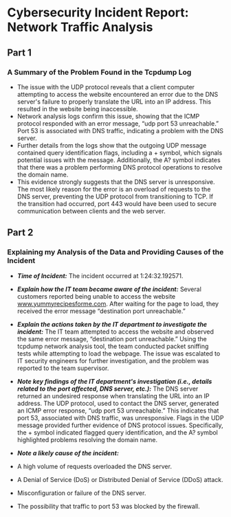 # Cybersecurity Incident Report: Network Traffic Analysis 

## Part 1

### A Summary of the Problem Found in the Tcpdump Log

* The issue with the UDP protocol reveals that a client computer attempting to access the website encountered an error due to the DNS server's failure to properly translate the URL into an IP address. This resulted in the website being inaccessible. <br>
* Network analysis logs confirm this issue, showing that the ICMP protocol responded with an error message, “udp port 53 unreachable.” Port 53 is associated with DNS traffic, indicating a problem with the DNS server. <br>
* Further details from the logs show that the outgoing UDP message contained query identification flags, including a + symbol, which signals potential issues with the message. Additionally, the A? symbol indicates that there was a problem performing DNS protocol operations to resolve the domain name. <br> 
* This evidence strongly suggests that the DNS server is unresponsive. The most likely reason for the error is an overload of requests to the DNS server, preventing the UDP protocol from transitioning to TCP. If the transition had occurred, port 443 would have been used to secure communication between clients and the web server. <br> 

## Part 2

### Explaining my Analysis of the Data and Providing Causes of the Incident

* ***Time of Incident:*** The incident occurred at 1:24:32.192571. <br>
* ***Explain how the IT team became aware of the incident:*** Several customers reported being unable to access the website www.yummyrecipesforme.com. After waiting for the page to load, they received the error message “destination port unreachable.” <br>
* ***Explain the actions taken by the IT department to investigate the incident:***
The IT team attempted to access the website and observed the same error message, “destination port unreachable.” Using the tcpdump network analysis tool, the team conducted packet sniffing tests while attempting to load the webpage. The issue was escalated to IT security engineers for further investigation, and the problem was reported to the team supervisor. <br>
* ***Note key findings of the IT department's investigation (i.e., details related to the port affected, DNS server, etc.):*** 
The DNS server returned an undesired response when translating the URL into an IP address. The UDP protocol, used to contact the DNS server, generated an ICMP error response, “udp port 53 unreachable.” This indicates that port 53, associated with DNS traffic, was unresponsive. Flags in the UDP message provided further evidence of DNS protocol issues. Specifically, the + symbol indicated flagged query identification, and the A? symbol highlighted problems resolving the domain name. <br>
* ***Note a likely cause of the incident:***

* A high volume of requests overloaded the DNS server.
* A Denial of Service (DoS) or Distributed Denial of Service (DDoS) attack.
* Misconfiguration or failure of the DNS server.
* The possibility that traffic to port 53 was blocked by the firewall.
